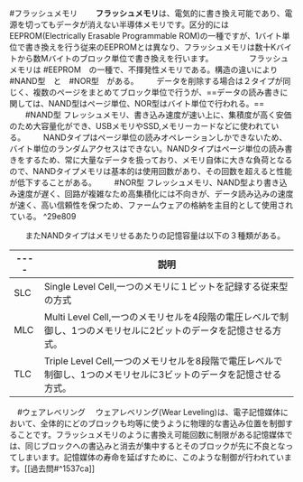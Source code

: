 #フラッシュメモリ
　　**フラッシュメモリ**は、電気的に書き換え可能であり、電源を切ってもデータが消えない半導体メモリです。区分的にはEEPROM(Electrically Erasable Programmable ROM)の一種ですが、1バイト単位で書き換えを行う従来のEEPROMとは異なり、フラッシュメモリは数十Kバイトから数Mバイトのブロック単位で書き換えを行います。
　　
　　フラッシュメモリは #EEPROM　の一種で、不揮発性メモリである。構造の違いにより #NAND型　と　#NOR型　がある。
　　データを削除する場合は２タイプが同じく、複数のページをまとめてブロック単位で行うが、==データの読み書きに関しては、NAND型はページ単位、NOR型はバイト単位で行われる。==
　　#NAND型 フレッシュメモリ、書き込み速度が速い上に、集積度が高く安価のため大容量化ができ、USBメモリやSSD,メモリーカードなどに使われている。
　　NANDタイプはページ単位の読みオペレーションしかできないため、バイト単位のランダムアクセスはできない。NANDタイプはページ単位の読み書きをするため、常に大量なデータを扱っており、メモリ自体に大きな負荷となるので、NANDタイプメモリは基本的は使用回数があり、その回数を超えると性能が低下することがある。
　　#NOR型 フレッシュメモリ、NAND型より書き込み速度が遅く、回路が複雑なため高集積化には不向きが、データ読み込みの速度が速く、高い信頼性を保つため、ファームウェアの格納を主目的として使用されている。 ^29e809

　　またNANDタイプはメモリせるあたりの記憶容量は以下の３種類がある。

|----|説明|
|----|-----------------------------------------------------------------|
|SLC|Single Level Cell,一つのメモリに１ビットを記録する従来型の方式|
|MLC|Multi Level Cell,一つのメモリセルを4段階の電圧レベルで制御し、1つのメモリセルに2ビットのデータを記憶させる方式。|
|TLC|Triple Level Cell,一つのメモリセルを8段階で電圧レベルで制御し、1つのメモリセルに3ビットのデータを記憶させる方式。|

　#ウェアレベリング
　ウェアレベリング(Wear Leveling)は、電子記憶媒体において、全体的にどのブロックも均等に使うように物理的な書込み位置を制御することです。フラッシュメモリのように書換え可能回数に制限がある記憶媒体では、同じブロックへの書込みと消去が集中するとそのブロックが先に不良となってしまいます。記憶媒体の寿命を延ばすために、このような制御が行われています。[[過去問#^1537ca]]